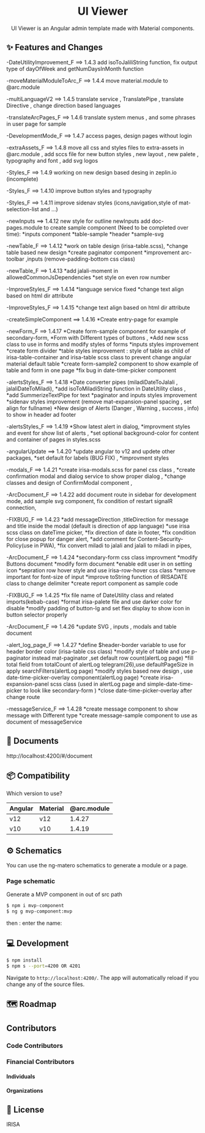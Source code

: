 <h1 align="center">
UI Viewer
</h1>

<div align="center">

UI Viewer is an Angular admin template made with Material components.

</div>

## ✨ Features and Changes

-DateUtilityImprovement_F ==> 1.4.3
add isoToJaliliString function,
fix output type of dayOfWeek and getNumDaysInMonth function

-moveMaterialModuleToArc_F ==> 1.4.4
move material.module to @arc.module

-multiLanguageV2 ==> 1.4.5
translate service , TranslatePipe , translate Directive , change direction based languages

-translateArcPages_F ==> 1.4.6
translate system menus , and some phrases in user page for sample

-DevelopmentMode_F ==> 1.4.7
access pages, design pages without login

-extraAssets_F ==> 1.4.8
move all css and styles files to extra-assets in @arc.module ,
add sccs file for new button styles , new layout , new palete ,
typography and font , add svg logos

-Styles_F ==> 1.4.9
working on new design based desing in zeplin.io (incomplete)

-Styles_F ==> 1.4.10
improve button styles and typography

-Styles_F ==> 1.4.11
improve sidenav styles (icons,navigation,style of mat-selection-list and ...)

-newInputs ==> 1.4.12
new style for outline newInputs
add doc-pages.module to create sample component (Need to be completed over time):
*inputs component
*table-sample
*header
*sample-svg

-newTable_F ==> 1.4.12
*work on table design (irisa-table.scss),
*change table based new design
*create paginator component
*improvement arc-toolbar ,inputs (remove-padding-bottom css class)

-newTable_F ==> 1.4.13
*add jalali-moment in allowedCommonJsDependencies
*set style on even row number

-ImproveStyles_F ==> 1.4.14
*language service fixed
*change text align based on html dir attribute

-ImproveStyles_F ==> 1.4.15
\*change text align based on html dir attribute

-createSimpleComponent ==> 1.4.16
\*Create entry-page for example

-newForm_F ==> 1.4.17
*Create form-sample component for example of secondary-form,
*Form with Different types of buttons ,
*Add new scss class to use in forms and modify styles of forms
*inputs styles improvement
*create form divider
*table styles improvement : style of table as child of irisa-table-container and irisa-table scss class to prevent change angular material default table
*create form-sample2 component to show example of table and form in one page
*fix bug in date-time-picker component

-alertsStyles_F ==> 1.4.18
*Date converter pipes (miladiDateToJalali , jalaliDateToMiladi),
*add isoToMiladiString function in DateUtility class ,
*add SummerizeTextPipe for text
*paginator and inputs styles improvement
*sidenav styles improvement (remove mat-expansion-panel spacing , set align for fullname)
*New design of Alerts (Danger , Warning , success , info) to show in header ad footer

-alertsStyles_F ==> 1.4.19
*Show latest alert in dialog,
*improvment styles and event for show list of alerts ,
\*set optional background-color for content and container of pages in styles.scss

-angularUpdate ==> 1.4.20
*update angular to v12 and updete other packages,
*set default for labels (BUG FIX) ,
\*improvment styles

-modals_F ==> 1.4.21
*create irisa-modals.scss for panel css class ,
*create confirmation modal and dialog service to show proper dialog ,
\*change classes and design of ConfirmModal component ,

-ArcDocument_F ==> 1.4.22
add document route in sidebar for development mode,
add sample svg component,
fix condition of restart signalR connection,

-FIXBUG_F ==> 1.4.23
*add messageDirection ,titleDirection for message and title inside the modal (default is direction of app language)
*use irisa scss class on dateTime picker,
*fix direction of date in footer,
*fix condition for close popup for danger alert,
*add comment for Content-Security-Policy(use in PWA),
*fix convert miladi to jalali and jalali to miladi in pipes,

-ArcDocument_F ==> 1.4.24
*secondary-form css class improvment
*modify Buttons document
*modify form document
*enable edit user in on setting icon
*sepration row hover style and use irisa-row-hover css class
*remove important for font-size of input
*improve toString function of IRISADATE class to change delimiter
*create report component as sample code

-FIXBUG_F ==> 1.4.25
*fix file name of DateUtility class and related imports(kebab-case)
*format irisa-palete file and use darker color for disable
\*modify padding of button-lg and set flex display to show icon in button selector properly

-ArcDocument_F ==> 1.4.26
\*update SVG , inputs , modals and table document

-alert_log_page_F ==> 1.4.27
*define $header-border variable to use for header border color (irisa-table css class)
*modify style of table and use p-paginator instead mat-paginator ,set default row count(alertLog page)
*fill total field from totalCount of alertLog telegram(26),use defaultPageSize in apply searchFilters(alertLog page)
*modify styles based new design , use date-time-picker-overlay component(alertLog page)
*create irisa-expansion-panel scss class (used in alertLog page and simple-date-time-picker to look like secondary-form )
*close date-time-picker-overlay after change route

-messageService_F ==> 1.4.28
*create message component to show message with Different type
*create message-sample component to use as document of messageService

## 📖 Documents

http://localhost:4200/#/document

## 📦 Compatibility

Which version to use?

| Angular | Material | @arc.module |
| ------- | -------- | ----------- |
| v12     | v12      | 1.4.27      |
| v10     | v10      | 1.4.19      |

## ⚙️ Schematics

You can use the ng-matero schematics to generate a module or a page.

### Page schematic

Generate a MVP component in out of src path

```bash
$ npm i mvp-component
$ ng g mvp-component:mvp
```

then : enter the name:

## 💻 Development

```bash
$ npm install
$ npm s --port=4200 OR 4201
```

Navigate to `http://localhost:4200/`. The app will automatically reload if you change any of the source files.

## 🗺 Roadmap

## Contributors

### Code Contributors

### Financial Contributors

#### Individuals

#### Organizations

## 📃 License

IRISA
